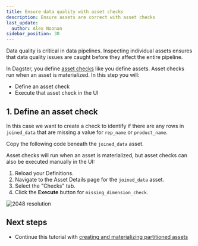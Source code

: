 ```yaml
---
title: Ensure data quality with asset checks
description: Ensure assets are correct with asset checks
last_update:
  author: Alex Noonan
sidebar_position: 30
---
```


Data quality is critical in data pipelines. Inspecting individual assets ensures that data quality issues are caught before they affect the entire pipeline.

In Dagster, you define [asset checks](/guides/test/asset-checks) like you define assets. Asset checks run when an asset is materialized. In this step you will:

- Define an asset check
- Execute that asset check in the UI

## 1. Define an asset check

In this case we want to create a check to identify if there are any rows in `joined_data` that are missing a value for `rep_name` or `product_name`.

Copy the following code beneath the `joined_data` asset.

<CodeExample
  path="docs_snippets/docs_snippets/guides/tutorials/etl_tutorial_components/src/etl_tutorial_components/defs/assets.py"
  language="python"
  startAfter="start_asset_check"
  endBefore="end_asset_check"
  title="src/etl_tutorial_components/defs/assets.py"
/>

Asset checks will run when an asset is materialized, but asset checks can also be executed manually in the UI:

1. Reload your Definitions.
2. Navigate to the Asset Details page for the `joined_data` asset.
3. Select the "Checks" tab.
4. Click the **Execute** button for `missing_dimension_check`.

![2048 resolution](/images/tutorial/etl-tutorial/asset-check.png)

## Next steps

- Continue this tutorial with [creating and materializing partitioned assets](/etl-pipeline-tutorial/create-and-materialize-partitioned-asset)